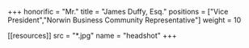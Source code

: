 +++
honorific = "Mr."
title = "James Duffy, Esq."
positions = ["Vice President","Norwin Business Community Representative"]
weight = 10

[[resources]]
  src  = "*.jpg"
  name = "headshot"
+++
